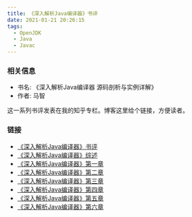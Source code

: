 ```yaml
---
title: 《深入解析Java编译器》书评
date: 2021-01-21 20:26:15
tags:
  - OpenJDK
  - Java
  - Javac
---
```


### 相关信息
- 书名: 《深入解析Java编译器 源码剖析与实例详解》
- 作者: 马智

这一系列书评发表在我的知乎专栏。博客这里给个链接，方便读者。

### 链接
- [《深入解析Java编译器》书评](https://www.zhihu.com/column/c_1326646811726356480)
- [《深入解析Java编译器》综述](https://zhuanlan.zhihu.com/p/345207940)
- [《深入解析Java编译器》第一章](https://zhuanlan.zhihu.com/p/345256496)
- [《深入解析Java编译器》第二章](https://zhuanlan.zhihu.com/p/345447896)
- [《深入解析Java编译器》第三章](https://zhuanlan.zhihu.com/p/345518878)
- [《深入解析Java编译器》第四章](https://zhuanlan.zhihu.com/p/345796459)
- [《深入解析Java编译器》第五章](https://zhuanlan.zhihu.com/p/346225725)
- [《深入解析Java编译器》第六章](https://zhuanlan.zhihu.com/p/346445373)

